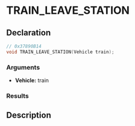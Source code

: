 # TRAIN_LEAVE_STATION

## Declaration
```cpp
// 0x37890B14
void TRAIN_LEAVE_STATION(Vehicle train);
```

### Arguments
- **Vehicle:** train

### Results

## Description
